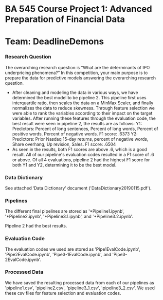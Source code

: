 # BA 545 Course Project 1: Advanced Preparation of Financial Data
# Team: DeadlineDemons

### Research Question
The overarching research question is “What are the determinants of IPO underpricing phenomena?” In this competition, your main purpose is to prepare the data for predictive models answering the overarching research question.

- After cleaning and modeling the data in various ways, we have determined the best model to be pipeline 2. This pipeline first uses interquartile ratio, then scales the data on a MinMax Scaler, and finally normalizes the data to reduce skewness. Through feature selection we were able to rank the variables according to their impact on the target variables. After running these features through the evaluation code, the best result were seen in pipeline 2, the results are as follows:
    Y1:
        Predictors: Percent of long sentences, Percent of long words, Percent of positive words, Percent                     of negative words.
        F1 score: .6373
    Y2:
        Predictors: Prior Nasdaq 15-day returns, percent of negative words, Share overhang, Up revision,                     Sales.
        F1 score: .6504
- As seen in the results, both F1 scores are above .6, which is a good result. All of our pipeline's evaluation codes resulted in a F1 score of .6 or above. Of all 4 evaluations, pipeline 2 had the highest F1 score for both Y1 and Y2, determining it to be the best model.
    
### Data Dictionary
See attached ‘Data Dictionary’ document ('DataDictionary20190115.pdf').

### Pipelines
The different final pipelines are stored as '*Pipeline1.ipynb', '*Pipeline2.ipynb', '*Pipeline3.1.ipynb', and '*Pipeline3.2.ipynb'. 

Pipeline 2 had the best results.

### Evaluation Code
The evaluation codes we used are stored as 'Pipe1EvalCode.ipynb', 'Pipe2EvalCode.ipynb', 'Pipe3-1EvalCode.ipynb', and 'Pipe3-2EvalCode.ipynb'.

### Processed Data
We have saved the resulting processed data from each of our pipelines as 'pipeline1.csv', 'pipeline2.csv', 'pipeline3_1.csv', 'pipeline3_2.csv'. We used these csv files for feature selection 
and evaluation codes.
